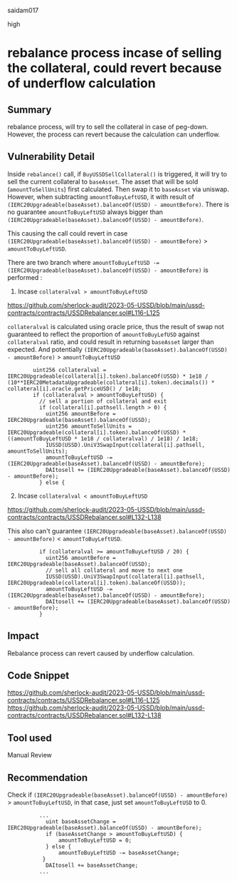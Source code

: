 saidam017

high

# rebalance process incase of  selling the collateral, could revert because of underflow calculation

## Summary

rebalance process, will try to sell the collateral in case of peg-down. However, the process can revert because the calculation can underflow.

## Vulnerability Detail

Inside `rebalance()` call, if `BuyUSSDSellCollateral()` is triggered, it will try to sell the current collateral to `baseAsset`. The asset that will be sold (`amountToSellUnits`) first calculated. Then swap it to `baseAsset` via uniswap. However, when subtracting `amountToBuyLeftUSD`, it with result of `(IERC20Upgradeable(baseAsset).balanceOf(USSD) - amountBefore)`. There is no guarantee `amountToBuyLeftUSD` always bigger than `(IERC20Upgradeable(baseAsset).balanceOf(USSD) - amountBefore)`.

This causing the call could revert in case `(IERC20Upgradeable(baseAsset).balanceOf(USSD) - amountBefore)` > `amountToBuyLeftUSD`.

There are two branch where `amountToBuyLeftUSD -= (IERC20Upgradeable(baseAsset).balanceOf(USSD) - amountBefore)` is performed : 

1. Incase `collateralval > amountToBuyLeftUSD`

https://github.com/sherlock-audit/2023-05-USSD/blob/main/ussd-contracts/contracts/USSDRebalancer.sol#L116-L125

`collateralval` is calculated using oracle price, thus the result of swap not guaranteed to reflect the proportion of `amountToBuyLefUSD` against `collateralval` ratio, and could result in returning `baseAsset` larger than expected. And potentially  `(IERC20Upgradeable(baseAsset).balanceOf(USSD) - amountBefore)` > `amountToBuyLeftUSD`

```solidity
        uint256 collateralval = IERC20Upgradeable(collateral[i].token).balanceOf(USSD) * 1e18 / (10**IERC20MetadataUpgradeable(collateral[i].token).decimals()) * collateral[i].oracle.getPriceUSD() / 1e18;
        if (collateralval > amountToBuyLeftUSD) {
          // sell a portion of collateral and exit
          if (collateral[i].pathsell.length > 0) {
            uint256 amountBefore = IERC20Upgradeable(baseAsset).balanceOf(USSD);
            uint256 amountToSellUnits = IERC20Upgradeable(collateral[i].token).balanceOf(USSD) * ((amountToBuyLeftUSD * 1e18 / collateralval) / 1e18) / 1e18;
            IUSSD(USSD).UniV3SwapInput(collateral[i].pathsell, amountToSellUnits);
            amountToBuyLeftUSD -= (IERC20Upgradeable(baseAsset).balanceOf(USSD) - amountBefore);
            DAItosell += (IERC20Upgradeable(baseAsset).balanceOf(USSD) - amountBefore);
          } else {
```

2. Incase `collateralval < amountToBuyLeftUSD`

https://github.com/sherlock-audit/2023-05-USSD/blob/main/ussd-contracts/contracts/USSDRebalancer.sol#L132-L138

This also can't guarantee `(IERC20Upgradeable(baseAsset).balanceOf(USSD) - amountBefore)` < `amountToBuyLeftUSD`.

```solidity
          if (collateralval >= amountToBuyLeftUSD / 20) {
            uint256 amountBefore = IERC20Upgradeable(baseAsset).balanceOf(USSD);
            // sell all collateral and move to next one
            IUSSD(USSD).UniV3SwapInput(collateral[i].pathsell, IERC20Upgradeable(collateral[i].token).balanceOf(USSD));
            amountToBuyLeftUSD -= (IERC20Upgradeable(baseAsset).balanceOf(USSD) - amountBefore);
            DAItosell += (IERC20Upgradeable(baseAsset).balanceOf(USSD) - amountBefore);
          }
```

## Impact

Rebalance process can revert caused by underflow calculation.

## Code Snippet

https://github.com/sherlock-audit/2023-05-USSD/blob/main/ussd-contracts/contracts/USSDRebalancer.sol#L116-L125
https://github.com/sherlock-audit/2023-05-USSD/blob/main/ussd-contracts/contracts/USSDRebalancer.sol#L132-L138

## Tool used

Manual Review

## Recommendation

Check if `(IERC20Upgradeable(baseAsset).balanceOf(USSD) - amountBefore)` > `amountToBuyLeftUSD`, in that case, just set `amountToBuyLeftUSD` to 0.

```solidity
          ...
            uint baseAssetChange = IERC20Upgradeable(baseAsset).balanceOf(USSD) - amountBefore);
            if (baseAssetChange > amountToBuyLeftUSD) {
                amountToBuyLeftUSD = 0;
            } else {
                amountToBuyLeftUSD -= baseAssetChange;
           }
            DAItosell += baseAssetChange;
          ...
```

